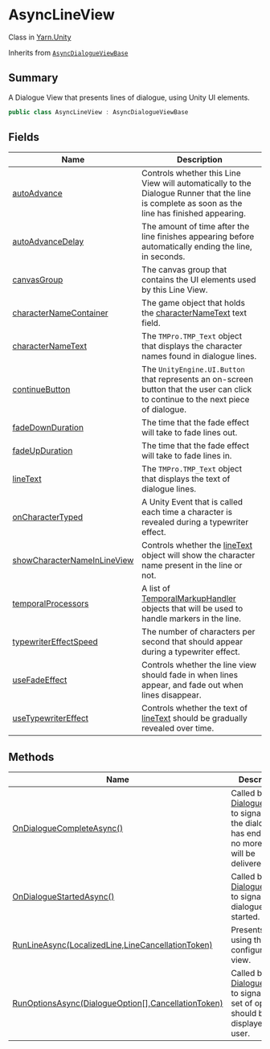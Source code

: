 # AsyncLineView

Class in [Yarn.Unity](yarn.unity.md)

Inherits from [`AsyncDialogueViewBase`](yarn.unity.asyncdialogueviewbase.md)

## Summary

A Dialogue View that presents lines of dialogue, using Unity UI elements.

```csharp
public class AsyncLineView : AsyncDialogueViewBase
```

## Fields

| Name                                                                                   | Description                                                                                                                                     |
| -------------------------------------------------------------------------------------- | ----------------------------------------------------------------------------------------------------------------------------------------------- |
| [autoAdvance](yarn.unity.asynclineview.autoadvance.md)                                 | Controls whether this Line View will automatically to the Dialogue Runner that the line is complete as soon as the line has finished appearing. |
| [autoAdvanceDelay](yarn.unity.asynclineview.autoadvancedelay.md)                       | The amount of time after the line finishes appearing before automatically ending the line, in seconds.                                          |
| [canvasGroup](yarn.unity.asynclineview.canvasgroup.md)                                 | The canvas group that contains the UI elements used by this Line View.                                                                          |
| [characterNameContainer](yarn.unity.asynclineview.characternamecontainer.md)           | The game object that holds the [characterNameText](yarn.unity.asynclineview.characternametext.md) text field.                                   |
| [characterNameText](yarn.unity.asynclineview.characternametext.md)                     | The `TMPro.TMP_Text` object that displays the character names found in dialogue lines.                                                          |
| [continueButton](yarn.unity.asynclineview.continuebutton.md)                           | The `UnityEngine.UI.Button` that represents an on-screen button that the user can click to continue to the next piece of dialogue.              |
| [fadeDownDuration](yarn.unity.asynclineview.fadedownduration.md)                       | The time that the fade effect will take to fade lines out.                                                                                      |
| [fadeUpDuration](yarn.unity.asynclineview.fadeupduration.md)                           | The time that the fade effect will take to fade lines in.                                                                                       |
| [lineText](yarn.unity.asynclineview.linetext.md)                                       | The `TMPro.TMP_Text` object that displays the text of dialogue lines.                                                                           |
| [onCharacterTyped](yarn.unity.asynclineview.oncharactertyped.md)                       | A Unity Event that is called each time a character is revealed during a typewriter effect.                                                      |
| [showCharacterNameInLineView](yarn.unity.asynclineview.showcharacternameinlineview.md) | Controls whether the [lineText](yarn.unity.asynclineview.linetext.md) object will show the character name present in the line or not.           |
| [temporalProcessors](yarn.unity.asynclineview.temporalprocessors.md)                   | A list of [TemporalMarkupHandler](yarn.unity.temporalmarkuphandler.md) objects that will be used to handle markers in the line.                 |
| [typewriterEffectSpeed](yarn.unity.asynclineview.typewritereffectspeed.md)             | The number of characters per second that should appear during a typewriter effect.                                                              |
| [useFadeEffect](yarn.unity.asynclineview.usefadeeffect.md)                             | Controls whether the line view should fade in when lines appear, and fade out when lines disappear.                                             |
| [useTypewriterEffect](yarn.unity.asynclineview.usetypewritereffect.md)                 | Controls whether the text of [lineText](yarn.unity.asynclineview.linetext.md) should be gradually revealed over time.                           |

## Methods

| Name                                                                                                 | Description                                                                                                                              |
| ---------------------------------------------------------------------------------------------------- | ---------------------------------------------------------------------------------------------------------------------------------------- |
| [OnDialogueCompleteAsync()](yarn.unity.asynclineview.ondialoguecompleteasync.md)                     | Called by the [DialogueRunner](yarn.unity.dialoguerunner.md) to signal that the dialogue has ended, and no more lines will be delivered. |
| [OnDialogueStartedAsync()](yarn.unity.asynclineview.ondialoguestartedasync.md)                       | Called by the [DialogueRunner](yarn.unity.dialoguerunner.md) to signal that dialogue has started.                                        |
| [RunLineAsync(LocalizedLine,LineCancellationToken)](yarn.unity.asynclineview.runlineasync.md)        | Presents a line using the configured text view.                                                                                          |
| [RunOptionsAsync(DialogueOption\[\],CancellationToken)](yarn.unity.asynclineview.runoptionsasync.md) | Called by the [DialogueRunner](yarn.unity.dialoguerunner.md) to signal that a set of options should be displayed to the user.            |
